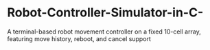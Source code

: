 # Robot-Controller-Simulator-in-C-
A terminal-based robot movement controller on a fixed 10-cell array, featuring move history, reboot, and cancel support
